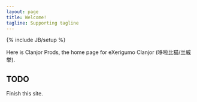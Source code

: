 ```yaml
---
layout: page
title: Welcome!
tagline: Supporting tagline
---
```

{% include JB/setup %}

Here is Clanjor Prods, the home page for eXerigumo Clanjor (哆啦比猫/兰威举).

## TODO

Finish this site.

